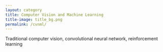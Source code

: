 ```yaml
---
layout: category
title: Computer Vision and Machine Learning
title-image: title_bg.png
permalink: /cvnml/
---
```


Traditional computer vision, convolutional neural network, reinforcement learning
